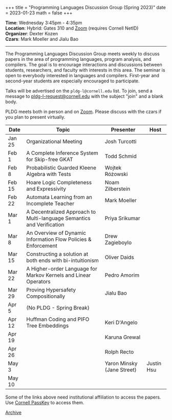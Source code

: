 +++
title = "Programming Languages Discussion Group (Spring 2023)"
date = 2023-01-23
math = false
+++

**Time**: Wednesday 3:45pm - 4:35pm <br/>
**Location**: Hybrid: Gates 310 and [Zoom][] (requires Cornell NetID) <br/>
**Organizer**: Dexter Kozen <br/>
**Czars**: Mark Moeller and Jialu Bao

---

The Programming Languages Discussion Group meets weekly to discuss papers in the
area of programming languages, program analysis, and compilers. The goal is to
encourage interactions and discussions between students, researchers, and
faculty with interests in this area. The seminar is open to everybody interested
in languages and compilers. First-year and second-year students are especially encouraged to participate. 



Talks will be advertised on the `pldg-l@cornell.edu` list. To join, send a
message to [pldg-l-request@cornell.edu][join-pldg] with the subject "join" and a
blank body.

PLDG meets both in person and on [Zoom][]. Please discuss with the czars if you
plan to present virtually.


| Date    | Topic                    | Presenter       | Host |
|---------|--------------------------|-----------------|------|
| Jan 25  | Organizational Meeting   | Josh Turcotti   |      |
| Feb 1   | A Complete Inference System for Skip-free GKAT | Todd Schmid     |      |
| Feb 8   | Probabilistic Guarded Kleene Algebra with Tests| Wojtek Różowski|      |
| Feb 15  | Hoare Logic Completeness and Expressivity | Noam Zilberstein|      |
| Feb 22  | Automata Learning from an Incomplete Teacher | Mark Moeller    |      |
| Mar 1   | A Decentralized Approach to Multi-language Semantics and Verification | Priya Srikumar  |      |
| Mar 8   | An Overview of Dynamic Information Flow Policies & Enforcement | Drew Zagieboylo |      |
| Mar 15  | Constructing a solution at both ends with bi-intuitionism | Oliver Daids               |      |
| Mar 22  | A Higher-order Language for Markov Kernels and Linear Operators | Pedro Amorim    |      |
| Mar 29  | Proving Hypersafety Compositionally | Jialu Bao       |      |
| Apr 5   | (No PLDG - Spring Break) |                 |      |
| Apr 12  | Huffman Coding and PIFO Tree Embeddings | Keri D'Angelo   |      |
| Apr 19  |                          | Karuna Grewal   |      |
| Apr 26  |                          | Rolph Recto     |      |
| May 3   |                          | Yaron Minsky (Jane Street) | Justin Hsu |
| May 10  |                          |                 |      |


Some of the links above need institutional affiliation to access the papers.
Use [Cornell PassKey](https://www.library.cornell.edu/services/apps/passkey)
to access them.

[Archive](../)

[join-pldg]: mailto:pldg-l-request@cornell.edu?subject=join
[zoom]: https://cornell.zoom.us/j/231639869?pwd=UHNVcnY3ZXVydk5pcTRyQk5ncEhJZz09
